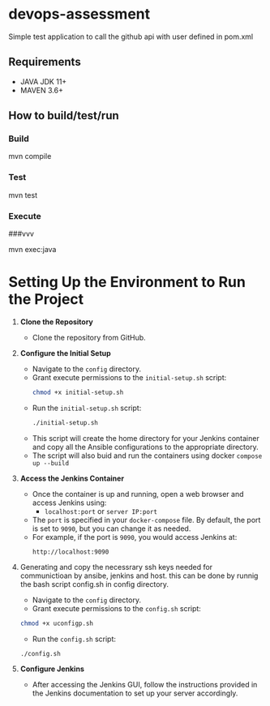 # devops-assessment
Simple test application to call the github api with user defined in pom.xml

## Requirements ##
- JAVA JDK 11+
- MAVEN 3.6+

## How to build/test/run ##

### Build

mvn compile

### Test

mvn test

### Execute

###vvv

mvn exec:java


# Setting Up the Environment to Run the Project

1. **Clone the Repository**
   - Clone the repository from GitHub.

2. **Configure the Initial Setup**
   - Navigate to the `config` directory.
   - Grant execute permissions to the `initial-setup.sh` script:
     ```bash
     chmod +x initial-setup.sh
     ```
   - Run the `initial-setup.sh` script:
     ```bash
     ./initial-setup.sh
     ```
   - This script will create the home directory for your Jenkins container and copy all the Ansible configurations to the appropriate directory.
   - The script will also buid and run the containers using docker `compose up --build`

3. **Access the Jenkins Container**
   - Once the container is up and running, open a web browser and access Jenkins using:
     - `localhost:port` or `server IP:port`
   - The `port` is specified in your `docker-compose` file. By default, the port is set to `9090`, but you can change it as needed.
   - For example, if the port is `9090`, you would access Jenkins at:
     ```
     http://localhost:9090
     ```
4. Generating and copy the necessrary ssh keys needed for communictioan by ansibe, jenkins and host.  this can be done by runnig the bash script config.sh in config directory.
    - Navigate to the `config` directory.
    - Grant execute permissions to the `config.sh` script:
     ```bash
     chmod +x uconfigp.sh
     ```
    - Run the `config.sh` script:
     ```bash
     ./config.sh
     ```

5. **Configure Jenkins**
   - After accessing the Jenkins GUI, follow the instructions provided in the Jenkins documentation to set up your server accordingly.




